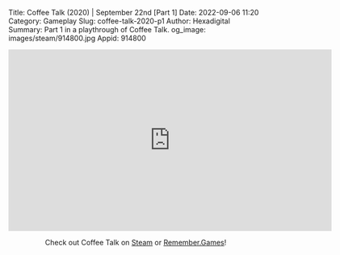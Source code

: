 Title: Coffee Talk (2020) | September 22nd [Part 1]
Date: 2022-09-06 11:20
Category: Gameplay
Slug: coffee-talk-2020-p1
Author: Hexadigital
Summary: Part 1 in a playthrough of Coffee Talk.
og_image: images/steam/914800.jpg
Appid: 914800

<center><iframe src="https://www.youtube.com/embed/_bcMug_BdPU?feature=oembed" allow="accelerometer; autoplay; encrypted-media; gyroscope; picture-in-picture" width="640" height="360" frameborder="0"></iframe>

Check out Coffee Talk on [Steam](https://store.steampowered.com/app/914800/?curator_clanid=34633900) or [Remember.Games](https://remember.games/game/718/)!</center>


